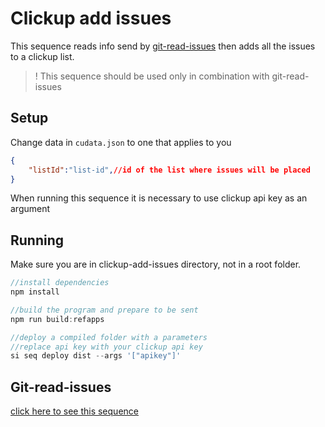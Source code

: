 # Clickup add issues

This sequence reads info send by [git-read-issues](https://github.com/scramjetorg/reference-apps/tree/main/js/git-read-issues) then adds all the issues to a clickup list.

> ! This sequence should be used only in combination with git-read-issues

## Setup

Change data in `cudata.json` to one that applies to you

```json
{
    "listId":"list-id",//id of the list where issues will be placed
}
```

When running this sequence it is necessary to use clickup api key as an argument

## Running

Make sure you are in clickup-add-issues directory, not in a root folder.

```js
//install dependencies
npm install

//build the program and prepare to be sent
npm run build:refapps

//deploy a compiled folder with a parameters
//replace api key with your clickup api key
si seq deploy dist --args '["apikey"]'
```

## Git-read-issues

[click here to see this sequence](https://github.com/scramjetorg/reference-apps/tree/main/js/git-read-issues)

